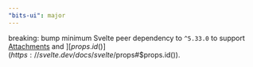 ```yaml
---
"bits-ui": major
---
```


breaking: bump minimum Svelte peer dependency to `^5.33.0` to support [Attachments](https://svelte.dev/docs/svelte/svelte-attachments) and ][$props.id()](https://svelte.dev/docs/svelte/$props#$props.id()).
